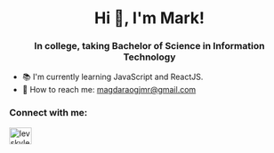 <h1 align="center">Hi 👋, I'm Mark!</h1>
<h3 align="center">In college, taking Bachelor of Science in Information Technology</h3>

- 📚 I'm currently learning JavaScript and ReactJS.
- 📧 How to reach me: magdaraogjmr@gmail.com

 <h3 align="left">Connect with me:</h3>
 <p align="left">
 <a href="https://instagram.com/sixkmrk" target="blank"><img align="center" src="https://raw.githubusercontent.com/rahuldkjain/github-profile-readme-generator/master/src/images/icons/Social/instagram.svg" alt="levskyler" height="30" width="40" /></a>
</p>





<!---
sixK-16/sixK-16 is a ✨ special ✨ repository because its `README.md` (this file) appears on your GitHub profile.
You can click the Preview link to take a look at your changes.
--->
